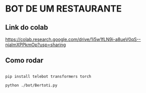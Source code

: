 # BOT DE UM RESTAURANTE

## Link do colab

https://colab.research.google.com/drive/1i5w1fLN9i-a8ueV0qS--njalmXPPkmOp?usp=sharing

## Como rodar

```

pip install telebot transformers torch

python ./bot/Bertoti.py

```

